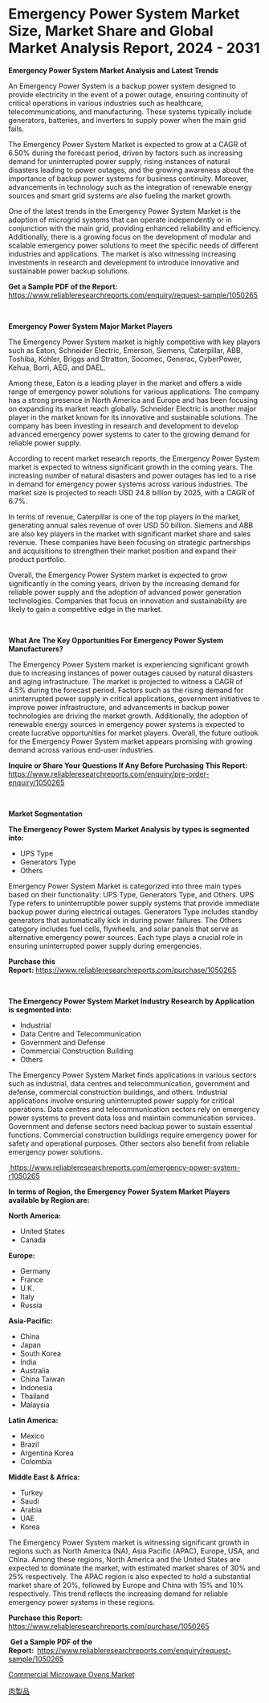 <p><h1>Emergency Power System Market Size, Market Share and Global Market Analysis Report, 2024 - 2031</h1></p><p><strong>Emergency Power System Market Analysis and Latest Trends</strong></p>
<p><p>An Emergency Power System is a backup power system designed to provide electricity in the event of a power outage, ensuring continuity of critical operations in various industries such as healthcare, telecommunications, and manufacturing. These systems typically include generators, batteries, and inverters to supply power when the main grid fails.</p><p>The Emergency Power System Market is expected to grow at a CAGR of 6.50% during the forecast period, driven by factors such as increasing demand for uninterrupted power supply, rising instances of natural disasters leading to power outages, and the growing awareness about the importance of backup power systems for business continuity. Moreover, advancements in technology such as the integration of renewable energy sources and smart grid systems are also fueling the market growth.</p><p>One of the latest trends in the Emergency Power System Market is the adoption of microgrid systems that can operate independently or in conjunction with the main grid, providing enhanced reliability and efficiency. Additionally, there is a growing focus on the development of modular and scalable emergency power solutions to meet the specific needs of different industries and applications. The market is also witnessing increasing investments in research and development to introduce innovative and sustainable power backup solutions.</p></p>
<p><strong>Get a Sample PDF of the Report:&nbsp;</strong> <a href="https://www.reliableresearchreports.com/enquiry/request-sample/1050265">https://www.reliableresearchreports.com/enquiry/request-sample/1050265</a></p>
<p>&nbsp;</p>
<p><strong>Emergency Power System Major Market Players</strong></p>
<p><p>The Emergency Power System market is highly competitive with key players such as Eaton, Schneider Electric, Emerson, Siemens, Caterpillar, ABB, Toshiba, Kohler, Briggs and Stratton, Socomec, Generac, CyberPower, Kehua, Borri, AEG, and DAEL. </p><p>Among these, Eaton is a leading player in the market and offers a wide range of emergency power solutions for various applications. The company has a strong presence in North America and Europe and has been focusing on expanding its market reach globally. Schneider Electric is another major player in the market known for its innovative and sustainable solutions. The company has been investing in research and development to develop advanced emergency power systems to cater to the growing demand for reliable power supply.</p><p>According to recent market research reports, the Emergency Power System market is expected to witness significant growth in the coming years. The increasing number of natural disasters and power outages has led to a rise in demand for emergency power systems across various industries. The market size is projected to reach USD 24.8 billion by 2025, with a CAGR of 6.7%.</p><p>In terms of revenue, Caterpillar is one of the top players in the market, generating annual sales revenue of over USD 50 billion. Siemens and ABB are also key players in the market with significant market share and sales revenue. These companies have been focusing on strategic partnerships and acquisitions to strengthen their market position and expand their product portfolio.</p><p>Overall, the Emergency Power System market is expected to grow significantly in the coming years, driven by the increasing demand for reliable power supply and the adoption of advanced power generation technologies. Companies that focus on innovation and sustainability are likely to gain a competitive edge in the market.</p></p>
<p>&nbsp;</p>
<p><strong>What Are The Key Opportunities For Emergency Power System Manufacturers?</strong></p>
<p><p>The Emergency Power System market is experiencing significant growth due to increasing instances of power outages caused by natural disasters and aging infrastructure. The market is projected to witness a CAGR of 4.5% during the forecast period. Factors such as the rising demand for uninterrupted power supply in critical applications, government initiatives to improve power infrastructure, and advancements in backup power technologies are driving the market growth. Additionally, the adoption of renewable energy sources in emergency power systems is expected to create lucrative opportunities for market players. Overall, the future outlook for the Emergency Power System market appears promising with growing demand across various end-user industries.</p></p>
<p><strong>Inquire or Share Your Questions If Any Before Purchasing This Report:</strong> <a href="https://www.reliableresearchreports.com/enquiry/pre-order-enquiry/1050265">https://www.reliableresearchreports.com/enquiry/pre-order-enquiry/1050265</a></p>
<p>&nbsp;</p>
<p><strong>Market Segmentation</strong></p>
<p><strong>The Emergency Power System Market Analysis by types is segmented into:</strong></p>
<p><ul><li>UPS Type</li><li>Generators Type</li><li>Others</li></ul></p>
<p><p>Emergency Power System Market is categorized into three main types based on their functionality: UPS Type, Generators Type, and Others. UPS Type refers to uninterruptible power supply systems that provide immediate backup power during electrical outages. Generators Type includes standby generators that automatically kick in during power failures. The Others category includes fuel cells, flywheels, and solar panels that serve as alternative emergency power sources. Each type plays a crucial role in ensuring uninterrupted power supply during emergencies.</p></p>
<p><strong>Purchase this Report:&nbsp;</strong><a href="https://www.reliableresearchreports.com/purchase/1050265">https://www.reliableresearchreports.com/purchase/1050265</a></p>
<p>&nbsp;</p>
<p><strong>The Emergency Power System Market Industry Research by Application is segmented into:</strong></p>
<p><ul><li>Industrial</li><li>Data Centre and Telecommunication</li><li>Government and Defense</li><li>Commercial Construction Building</li><li>Others</li></ul></p>
<p><p>The Emergency Power System Market finds applications in various sectors such as industrial, data centres and telecommunication, government and defense, commercial construction buildings, and others. Industrial applications involve ensuring uninterrupted power supply for critical operations. Data centres and telecommunication sectors rely on emergency power systems to prevent data loss and maintain communication services. Government and defense sectors need backup power to sustain essential functions. Commercial construction buildings require emergency power for safety and operational purposes. Other sectors also benefit from reliable emergency power solutions.</p></p>
<p><a href="https://www.reliableresearchreports.com/emergency-power-system-r1050265">&nbsp;https://www.reliableresearchreports.com/emergency-power-system-r1050265</a></p>
<p><strong>In terms of Region, the Emergency Power System Market Players available by Region are:</strong></p>
<p>
    <p> <strong> North America: </strong>
        <ul>
            <li>United States</li>
            <li>Canada</li>
        </ul>
        </p> 
    <p> <strong> Europe: </strong>
        <ul>
            <li>Germany</li>
            <li>France</li>
            <li>U.K.</li>
            <li>Italy</li>
            <li>Russia</li>
        </ul>
        </p> 
    <p> <strong> Asia-Pacific: </strong>
        <ul>
            <li>China</li>
            <li>Japan</li>
            <li>South Korea</li>
            <li>India</li>
            <li>Australia</li>
            <li>China Taiwan</li>
            <li>Indonesia</li>
            <li>Thailand</li>
            <li>Malaysia</li>
        </ul>
        </p> 
    <p> <strong> Latin America: </strong>
        <ul>
            <li>Mexico</li>
            <li>Brazil</li>
            <li>Argentina Korea</li>
            <li>Colombia</li>
        </ul>
        </p> 
    <p> <strong> Middle East & Africa: </strong>
        <ul>
            <li>Turkey</li>
            <li>Saudi</li>
            <li>Arabia</li>
            <li>UAE</li>
            <li>Korea</li>
        </ul>
    </p>
    </p>
<p><p>The Emergency Power System market is witnessing significant growth in regions such as North America (NA), Asia Pacific (APAC), Europe, USA, and China. Among these regions, North America and the United States are expected to dominate the market, with estimated market shares of 30% and 25% respectively. The APAC region is also expected to hold a substantial market share of 20%, followed by Europe and China with 15% and 10% respectively. This trend reflects the increasing demand for reliable emergency power systems in these regions.</p></p>
<p><strong>Purchase this Report: </strong><a href="https://www.reliableresearchreports.com/purchase/1050265">https://www.reliableresearchreports.com/purchase/1050265</a></p>
<p>&nbsp;<strong>Get a Sample PDF of the Report:&nbsp;&nbsp;</strong><a href="https://www.reliableresearchreports.com/enquiry/request-sample/1050265">https://www.reliableresearchreports.com/enquiry/request-sample/1050265</a></p>
<p><strong></strong></p>
<p><p><a href="https://github.com/BryceTownsendr/Market-Research-Report-List-4/blob/main/commercial-microwave-ovens-market.md">Commercial Microwave Ovens Market</a></p><p><a href="https://github.com/ksxzwxabcuynh011/Market-Research-Report-List-1/blob/main/841378020894.md">肉製品</a></p></p>